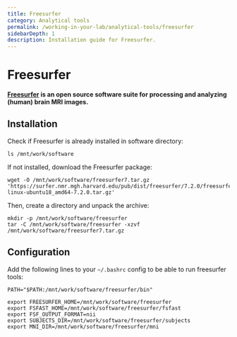 ```yaml
---
title: Freesurfer
category: Analytical tools
permalink: /working-in-your-lab/analytical-tools/freesurfer
sidebarDepth: 1
description: Installation guide for Freesurfer.
---
```


# Freesurfer

**[Freesurfer](https://surfer.nmr.mgh.harvard.edu/) is an open source
software suite for processing and analyzing (human) brain MRI images.**

## Installation

Check if Freesurfer is already installed in software directory:
```
ls /mnt/work/software
```

If not installed, download the Freesurfer package:
```
wget -O /mnt/work/software/freesurfer7.tar.gz 'https://surfer.nmr.mgh.harvard.edu/pub/dist/freesurfer/7.2.0/freesurfer-linux-ubuntu18_amd64-7.2.0.tar.gz'
```

Then, create a directory and unpack the archive:
```
mkdir -p /mnt/work/software/freesurfer
tar -C /mnt/work/software/freesurfer -xzvf /mnt/work/software/freesurfer7.tar.gz
```

## Configuration

Add the following lines to your `~/.bashrc` config to be able to run freesurfer tools:

```
PATH="$PATH:/mnt/work/software/freesurfer/bin"

export FREESURFER_HOME=/mnt/work/software/freesurfer
export FSFAST_HOME=/mnt/work/software/freesurfer/fsfast
export FSF_OUTPUT_FORMAT=nii
export SUBJECTS_DIR=/mnt/work/software/freesurfer/subjects
export MNI_DIR=/mnt/work/software/freesurfer/mni
```

